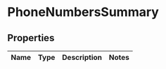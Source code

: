 
# PhoneNumbersSummary

## Properties
Name | Type | Description | Notes
------------ | ------------- | ------------- | -------------



